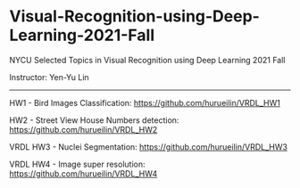 # Visual-Recognition-using-Deep-Learning-2021-Fall
NYCU Selected Topics in Visual Recognition using Deep Learning 2021 Fall

Instructor: Yen-Yu Lin

---

HW1 - Bird Images Classification: https://github.com/hurueilin/VRDL_HW1

HW2 - Street View House Numbers detection: https://github.com/hurueilin/VRDL_HW2

VRDL HW3 - Nuclei Segmentation: https://github.com/hurueilin/VRDL_HW3

VRDL HW4 - Image super resolution: https://github.com/hurueilin/VRDL_HW4
